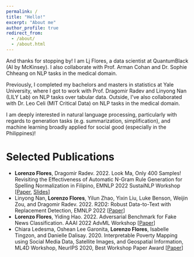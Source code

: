 ```yaml
---
permalink: /
title: "Hello!"
excerpt: "About me"
author_profile: true
redirect_from: 
  - /about/
  - /about.html
---
```


And thanks for stopping by! I am Lj Flores, a data scientist at QuantumBlack (AI by McKinsey). I also collaborate with Prof. Arman Cohan and Dr. Sophie Chheang on NLP tasks in the medical domain. 

Previously, I completed my bachelors and masters in statistics at Yale University, where I got to work with Prof. Dragomir Radev and Linyong Nan (LILY Lab) on NLP tasks over tabular data. Outside, I've also collaborated with Dr. Leo Celi (MIT Critical Data) on NLP tasks in the medical domain.

I am deeply interested in natural language processing, particularly with regards to generation tasks (e.g. summarization, simplification), and machine learning broadly applied for social good (especially in the Philippines)!

Selected Publications
======
* <b>Lorenzo Flores</b>, Dragomir Radev. 2022. Look Ma, Only 400 Samples! Revisiting the Effectiveness of Automatic N-Gram Rule Generation for Spelling Normalization in Filipino, EMNLP 2022 SustaiNLP Workshop [<a href="https://arxiv.org/abs/2210.02675">Paper</a>, <a href="https://docs.google.com/presentation/d/1Ru3IHZAX_sMK8MNVTPi8AoXtDwxrDCZ2tVtOFAVlxZE/edit?usp=share_link">Slides</a>]
* Linyong Nan, <b>Lorenzo Flores</b>, Yilun Zhao, Yixin Liu, Luke Benson, Weijin Zou, and Dragomir Radev. 2022. R2D2: Robust Data-to-Text with Replacement Detection, EMNLP 2022 [<a href="https://arxiv.org/abs/2205.12467">Paper</a>]
* <b>Lorenzo Flores</b>, Yiding Hao. 2022. Adversarial Benchmark for Fake News Classification. AAAI 2022 AdvML Workshop [<a href="https://arxiv.org/abs/2201.00912">Paper</a>]
* Chiara Ledesma, Oshean Lee Garonita, <b>Lorenzo Flores</b>, Isabelle Tingzon, and Danielle Dalisay. 2020. Interpretable Poverty Mapping using Social Media Data, Satellite Images, and Geospatial Information, ML4D Workshop, NeurIPS 2020, Best Workshop Paper Award [<a href="https://arxiv.org/abs/2011.13563">Paper</a>]